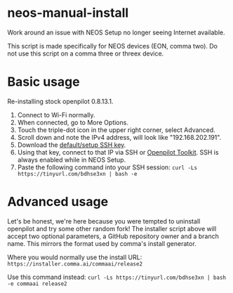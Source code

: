 # neos-manual-install
Work around an issue with NEOS Setup no longer seeing Internet available.

This script is made specifically for NEOS devices (EON, comma two). Do not use this script on a comma three or threex device.

# Basic usage

Re-installing stock openpilot 0.8.13.1.

1. Connect to Wi-Fi normally.
2. When connected, go to More Options.
3. Touch the triple-dot icon in the upper right corner, select Advanced.
4. Scroll down and note the IPv4 address, will look like "192.168.202.191".
5. Download the [default/setup SSH key](https://github.com/commaai/openpilot/blob/master/tools/ssh/id_rsa).
6. Using that key, connect to that IP via SSH or [Openpilot Toolkit](https://github.com/spektor56/OpenpilotToolkit). SSH is always enabled while in NEOS Setup.
8. Paste the following command into your SSH session: `curl -Ls https://tinyurl.com/bdhse3xn | bash -e`

# Advanced usage

Let's be honest, we're here because you were tempted to uninstall openpilot and try some other random fork!
The installer script above will accept two optional parameters, a GitHub repository owner and a branch name. This mirrors the format used by comma's install generator.

Where you would normally use the install URL: `https://installer.comma.ai/commaai/release2`

Use this command instead: `curl -Ls https://tinyurl.com/bdhse3xn | bash -e commaai release2`
